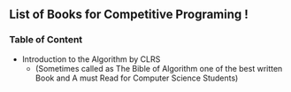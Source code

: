 ## List of Books for Competitive Programing ! 
### Table of Content
- Introduction to the Algorithm by CLRS 
  - (Sometimes called as The Bible of Algorithm one of the best written Book and A must Read for Computer Science Students)

 
